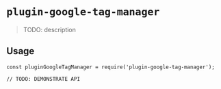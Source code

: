 # `plugin-google-tag-manager`

> TODO: description

## Usage

```
const pluginGoogleTagManager = require('plugin-google-tag-manager');

// TODO: DEMONSTRATE API
```
